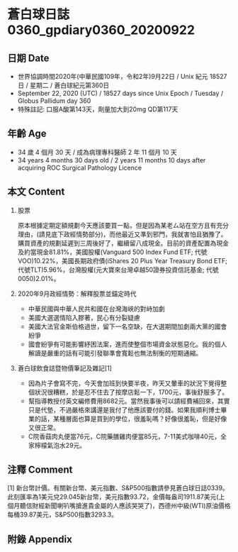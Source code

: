 [_metadata_:encoding]: - "utf-8"
[_metadata_:language]: - "zh-Hant-TW"
[_metadata_:fileformat]: - "markdown"
[_metadata_:MIME_type]: - "text/plain"
[_metadata_:markdown_version]: - "commonmark version 0.29"
[_metadata_:markdown_spec]: - "https://spec.commonmark.org/0.29/"

# 蒼白球日誌0360_gpdiary0360_20200922 #

## 日期 Date ##

* 世界協調時間2020年(中華民國109年，令和2年)9月22日 / Unix 紀元 18527 日 / 星期二 / 蒼白球紀元第360日
* September 22, 2020 (UTC) / 18527 days since Unix Epoch / Tuesday / Globus Pallidum day 360
* 特殊註記: 口服A酸第143天，劑量加大到20mg QD第117天

## 年齡 Age ##

* 34 歲 4 個月 30 天 / 成為病理專科醫師 2 年 11 個月 10 天
* 34 years 4 months 30 days old / 2 years 11 months 10 days after acquiring ROC Surgical Pathology Licence

## 本文 Content ##

1. 股票

    原本根據定期定額規劃今天應該要買一點，但是因為某老ㄙ站在空方且有充分理由，(請見底下政經情勢部分)，而他最近又準到邪門，我就害怕且猶豫了。購買資產的規劃延遲到三周後好了，繼續留八成現金。目前的資產配置為現金及約當現金81.81%，美國股權(Vanguard 500 Index Fund ETF; 代號VOO)10.22%，美國長期政府債(iShares 20 Plus Year Treasury Bond ETF; 代號TLT)5.96%，台灣股權(元大寶來台灣卓越50證券投資信託基金; 代號0050)2.01%。

2. 2020年9月政經情勢：解釋股票並錨定時代

    * 中華民國與中華人民共和國在台灣海峽的對峙加劇
    * 美國大選選情陷入膠著，民心有分裂疑慮
    * 美國大法官金斯伯格過世，留下一名空缺，在大選期間加劇兩大黨的國會紛爭
    * 國會紛爭有可能影響紓困法案，進而使整個市場資金狀態惡化。我的個人解讀是嚴重的話有可能引發聯準會寬鬆也無法制衡的短期通縮。
    
3. 蒼白球飲食誌暨物價筆記及雜記[1]

    * 因為片子會寫不完，今天會加班到快要半夜，昨天又暈車的狀況下覺得整個狀況很糟糕，於是忍不住去了按摩店鬆一下，1700元，事後舒服多了。
    * 幫指導教授付英文編修費用8682元。當然我事後可以請經費補回來，其實只是代墊，不過嚴格來講還是我付了他應該要付的錢。如果我順利博士畢業的話，某種層面也算是買到的學位，很羞恥嗎？好像很羞恥，但是好像又很正常。
    * C院香菇肉丸便當76元，C院藥膳雞肉便當85元，7-11美式咖啡40元，全家檸檬氣泡水29元。

## 注釋 Comment ##

[1] 新台幣計價。有關新台幣、美元指數、S&P500指數請參見蒼白球日誌0339。此刻匯率為1美元兌29.045新台幣，美元指數93.72，金價每盎司1911.87美元(上個月聽信財經新聞喇叭嘴搶進貴金屬的人應該哭哭了)，西德州中級(WTI)原油價格每桶39.87美元，S&P500指數3293.3。

## 附錄 Appendix ##

